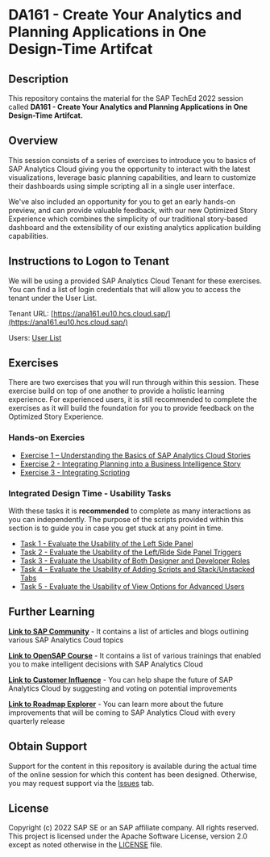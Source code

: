 # DA161 - Create Your Analytics and Planning Applications in One Design-Time Artifcat

## Description

This repository contains the material for the SAP TechEd 2022 session called **DA161 - Create Your Analytics and Planning Applications in One Design-Time Artifcat.**

## Overview

This session consists of a series of exercises to introduce you to basics of SAP Analytics Cloud giving you the opportunity to interact with the latest visualizations, leverage basic planning capabilities, and learn to customize their dashboards using simple scripting all in a single user interface.

We've also included an opportunity for you to get an early hands-on preview, and can provide valuable feedback, with our new Optimized Story Experience which combines the simplicity of our traditional story-based dashboard and the extensibility of our existing analytics application building capabilities. 

## Instructions to Logon to Tenant

We will be using a provided SAP Analytics Cloud Tenant for these exercises. You can find a list of login credentials that will allow you to access the tenant under the User List.

Tenant URL: [https://ana161.eu10.hcs.cloud.sap/](https://ana161.eu10.hcs.cloud.sap/)

Users: [User List](https://docs.google.com/spreadsheets/d/1IxlHauMTgc0DmFSWbx-hyOhRzaX75VtJQYmYK7_SSBg/edit?usp=sharing)

## Exercises
There are two exercises that you will run through within this session. These exercise build on top of one another to provide a holistic learning experience. For experienced users, it is still recommended to complete the exercises as it will build the foundation for you to provide feedback on the Optimized Story Experience.

### Hands-on Exercies

- [Exercise 1 – Understanding the Basics of SAP Analytics Cloud Stories](exercises/ex1/)
- [Exercise 2 - Integrating Planning into a Business Intelligence Story](exercises/ex2/)
- [Exercise 3 - Integrating Scripting](exercises/ex3/)

### Integrated Design Time - Usability Tasks
With these tasks it is **recommended** to complete as many interactions as you can independently. The purpose of the scripts provided within this section is to guide you in case you get stuck at any point in time.

- [Task 1 - Evaluate the Usability of the Left Side Panel](exercises/ex4/)
- [Task 2 - Evaluate the Usability of the Left/Ride Side Panel Triggers](exercises/ex5/)
- [Task 3 - Evaluate the Usability of Both Designer and Developer Roles](exercises/ex6/)
- [Task 4 - Evaluate the Usability of Adding Scripts and Stack/Unstacked Tabs](exercises/ex7/)
- [Task 5 - Evaluate the Usability of View Options for Advanced Users](exercises/ex8/)

## Further Learning
**[Link to SAP Community](https://community.sap.com/topics/cloud-analytics)** - It contains a list of articles and blogs outlining various SAP Analytics Coud topics 

**[Link to OpenSAP Course](https://open.sap.com/courses/sac1)** - It contains a list of various trainings that enabled you to make intelligent decisions with SAP Analytics Cloud

**[Link to Customer Influence](https://influence.sap.com/sap/ino/#/campaigns-open)** - You can help shape the future of SAP Analytics Cloud by suggesting and voting on potential improvements

**[Link to Roadmap Explorer](https://roadmaps.sap.com/board?PRODUCT=67838200100800006884&range=CURRENT-LAST#Q4%202021)** - You can learn more about the future improvements that will be coming to SAP Analytics Cloud with every quarterly release 

## Obtain Support
Support for the content in this repository is available during the actual time of the online session for which this content has been designed. Otherwise, you may request support via the [Issues](../../issues) tab.

## License
Copyright (c) 2022 SAP SE or an SAP affiliate company. All rights reserved. This project is licensed under the Apache Software License, version 2.0 except as noted otherwise in the [LICENSE](LICENSES/Apache-2.0.txt) file.
